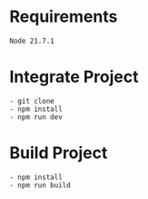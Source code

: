 # Requirements
    Node 21.7.1

# Integrate Project
    - git clone
    - npm install
    - npm run dev

# Build Project
    - npm install
    - npm run build